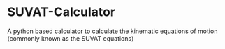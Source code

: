 # SUVAT-Calculator
A python based calculator to calculate the kinematic equations of motion (commonly known as the SUVAT equations)
